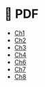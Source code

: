 # 📃 PDF

<!--YPackage.YGitbookIntegration-tarafından-otomatik-oluşturulmuştur-->

- [Ch1](Ch1.pdf)
- [Ch2](Ch2.pdf)
- [Ch3](Ch3.pdf)
- [Ch4](Ch4.pdf)
- [Ch6](Ch6.pdf)
- [Ch7](Ch7.pdf)
- [Ch8](Ch8.pdf)

<!--YPackage.YGitbookIntegration-tarafından-otomatik-oluşturulmuştur-->
